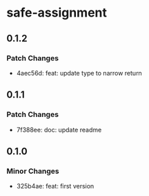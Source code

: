 # safe-assignment

## 0.1.2

### Patch Changes

- 4aec56d: feat: update type to narrow return

## 0.1.1

### Patch Changes

- 7f388ee: doc: update readme

## 0.1.0

### Minor Changes

- 325b4ae: feat: first version
